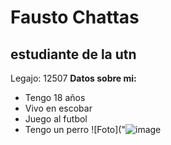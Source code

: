 
#  Fausto Chattas
## estudiante de la utn
Legajo: 12507
**Datos sobre mi:**
- Tengo 18 años
- Vivo en escobar
- Juego al futbol
- Tengo un perro
![Foto]("![image]("C:\Users\chatt\Downloads\pancho.jpg.jpeg")
